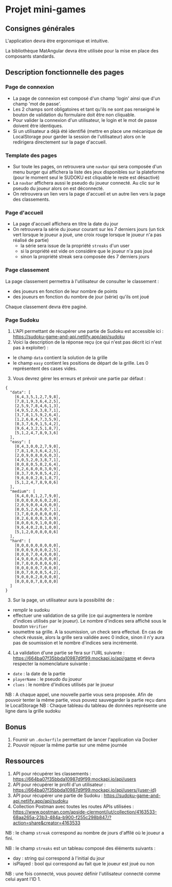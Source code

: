 # Projet mini-games

## Consignes générales

L'application devra être ergonomique et intuitive.

La bibliothèque MatAngular devra être utilisée pour la mise en place des composants standards.

## Description fonctionnelle des pages

### Page de connexion

- La page de connexion est composé d'un champ 'login' ainsi que d'un champ 'mot de passe'.
- Les 2 champs sont obligatoires et tant qu'ils ne sont pas renseigné le bouton de validation du formulaire doit être non cliquable.
- Pour valider la connexion d'un utilisateur, le login et le mot de passe doivent être identiques.
- Si un utilisateur a déjà été identifié (mettre en place une mécanique de LocalStorage pour garder la session de l'utilisateur) alors on le redirigera directement sur la page d'accueil.

### Template des pages

- Sur toute les pages, on retrouvera une `navbar` qui sera composée d'un menu burger qui affichera la liste des jeux disponibles sur la plateforme (pour le moment seul le SUDOKU est cliquable le reste est désactivé)
- La `navbar` affichera aussi le pseudo du joueur connecté. Au clic sur le pseudo du joueur alors on est déconnecté.
- On retrouvera un lien vers la page d'accueil et un autre lien vers la page des classements.

### Page d'accueil

- La page d'accueil affichera en titre la date du jour
- On retrouvera la série du joueur courant sur les 7 derniers jours (un tick vert lorsque le joueur a joué, une croix rouge lorsque le joueur n'a pas réalisé de partie)
  - la série sera issue de la propriété `streaks` d'un user
  - si la propriété est vide on considère que le joueur n'a pas joué
  - sinon la propriété streak sera composée des 7 derniers jours

### Page classement

La page classement permettra à l'utilisateur de consulter le classement :
 - des joueurs en fonction de leur nombre de points
 - des joueurs en fonction du nombre de jour (série) qu'ils ont joué

Chaque classement devra être paginé.

### Page Sudoku

1. L'API permettant de récupérer une partie de Sudoku est accessible ici : https://sudoku-game-and-api.netlify.app/api/sudoku
2. Voici la description de la réponse reçu (ce qui n'est pas décrit ici n'est pas à exploiter) : 
 - le champ `data` contient la solution de la grille
 - le champ `easy` contient les positions de départ de la grille. Les 0 représentent des cases vides.
3. Vous devrez gérer les erreurs et prévoir une partie par défaut :

```
{
  "data": [
  	[6,4,3,5,1,2,7,9,8],
  	[7,8,1,9,3,6,4,2,5],
  	[2,5,9,7,8,4,6,1,3],
  	[4,9,5,2,6,3,8,7,1],
  	[3,7,8,1,5,9,2,6,4],
  	[1,2,6,8,4,7,3,5,9],
  	[8,3,7,6,9,1,5,4,2],
  	[9,6,4,3,2,5,1,8,7],
  	[5,1,2,4,7,8,9,3,6]
  ],  
  "easy": [
  	[0,4,3,0,0,2,7,9,0],
  	[7,8,1,0,3,6,4,2,5],
  	[2,0,9,0,8,0,6,0,3],
  	[4,0,5,2,0,3,8,7,1],
  	[0,0,8,0,5,0,2,6,4],
  	[0,2,6,8,0,0,3,0,9],
  	[8,3,7,0,9,0,5,4,2],
  	[9,6,0,0,2,0,1,8,7],
  	[5,1,2,4,7,8,9,0,6]
  ],  
  "medium": [
  	[6,4,0,0,1,2,7,9,0],
  	[0,0,0,0,0,6,0,2,0],
  	[2,0,9,0,0,4,0,0,0],
  	[0,0,5,2,6,0,0,7,1],
  	[3,7,0,0,0,0,0,0,0],
  	[0,2,6,8,0,0,3,0,9],
  	[8,0,0,6,9,1,0,0,0],
  	[9,6,4,0,2,0,1,0,0],
  	[5,1,2,0,0,0,0,0,6]
  ],  
  "hard": [
  	[0,0,0,0,0,0,0,0,0],
  	[0,0,0,9,0,0,0,2,5],
  	[0,0,0,7,0,4,0,0,0],
  	[4,9,0,0,6,0,0,0,0],
  	[0,7,0,0,0,0,0,6,0],
  	[0,0,0,0,0,7,0,0,0],
  	[0,0,7,0,0,0,5,4,2],
  	[9,0,0,0,2,0,0,0,0],
  	[0,0,0,0,7,8,0,0,0]
  ]
}

```
   
3. Sur la page, un utilisateur aura la possibilité de : 
 - remplir le sudoku
 - effectuer une validation de sa grille (ce qui augmentera le nombre d'indices utilisés par le joueur). Le nombre d'indices sera affiché sous le bouton `Vérifier`
 - soumettre sa grille. A la soumission, un check sera effectué. En cas de check réussie, alors la grille sera validée avec 0 indice, sinon il n'y aura pas de soumission et le nombre d'indices sera incrémenté.
4. La validation d'une partie se fera sur l'URL suivante : https://664ba07f35bbda10987d9f99.mockapi.io/api/game et devra respecter la nomenclature suivante :
 - `date` : la date de la partie
 - `playerName` : le pseudo du joueur
 - `clues` : le nombre d'indices utilisés par le joueur

NB : A chaque appel, une nouvelle partie vous sera proposée. Afin de pouvoir tenter la même partie, vous pouvez sauvegarder la partie reçu dans le LocalStorage
NB : Chaque tableau du tableau de données représente une ligne dans la grille sudoku

## Bonus

1. Fournir un `.dockerfile` permettant de lancer l'application via Docker
2. Pouvoir rejouer la même partie sur une même journée

## Ressources 

1. API pour récupérer les classements : https://664ba07f35bbda10987d9f99.mockapi.io/api/users
2. API pour récupérer le profil d'un utilisateur : https://664ba07f35bbda10987d9f99.mockapi.io/api/users/{user-id}
3. API pour récupérer une partie de Sudoku : https://sudoku-game-and-api.netlify.app/api/sudoku
3. Collection Postman avec toutes les routes APIs utilisées : https://www.postman.com/apside-clermont/iut/collection/4163533-68aa265a-23b3-484a-b900-f255c298b847/?action=share&creator=4163533

NB : le champ `streak` correspond au nombre de jours d'affilé où le joueur a fini.

NB : le champ `streaks` est un tableau composé des éléments suivants : 
- day : string qui correspond à l'initial du jour
- isPlayed : bool qui correspond au fait que le joueur est joué ou non

NB : une fois connecté, vous pouvez définir l'utilisateur connecté comme celui ayant l'ID 1.
